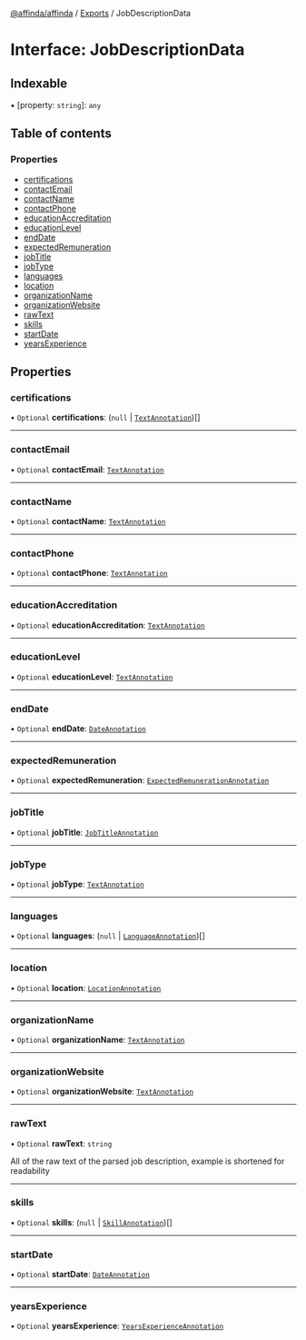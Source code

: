 [@affinda/affinda](../README.md) / [Exports](../modules.md) / JobDescriptionData

# Interface: JobDescriptionData

## Indexable

▪ [property: `string`]: `any`

## Table of contents

### Properties

- [certifications](JobDescriptionData.md#certifications)
- [contactEmail](JobDescriptionData.md#contactemail)
- [contactName](JobDescriptionData.md#contactname)
- [contactPhone](JobDescriptionData.md#contactphone)
- [educationAccreditation](JobDescriptionData.md#educationaccreditation)
- [educationLevel](JobDescriptionData.md#educationlevel)
- [endDate](JobDescriptionData.md#enddate)
- [expectedRemuneration](JobDescriptionData.md#expectedremuneration)
- [jobTitle](JobDescriptionData.md#jobtitle)
- [jobType](JobDescriptionData.md#jobtype)
- [languages](JobDescriptionData.md#languages)
- [location](JobDescriptionData.md#location)
- [organizationName](JobDescriptionData.md#organizationname)
- [organizationWebsite](JobDescriptionData.md#organizationwebsite)
- [rawText](JobDescriptionData.md#rawtext)
- [skills](JobDescriptionData.md#skills)
- [startDate](JobDescriptionData.md#startdate)
- [yearsExperience](JobDescriptionData.md#yearsexperience)

## Properties

### certifications

• `Optional` **certifications**: (``null`` \| [`TextAnnotation`](../modules.md#textannotation))[]

___

### contactEmail

• `Optional` **contactEmail**: [`TextAnnotation`](../modules.md#textannotation)

___

### contactName

• `Optional` **contactName**: [`TextAnnotation`](../modules.md#textannotation)

___

### contactPhone

• `Optional` **contactPhone**: [`TextAnnotation`](../modules.md#textannotation)

___

### educationAccreditation

• `Optional` **educationAccreditation**: [`TextAnnotation`](../modules.md#textannotation)

___

### educationLevel

• `Optional` **educationLevel**: [`TextAnnotation`](../modules.md#textannotation)

___

### endDate

• `Optional` **endDate**: [`DateAnnotation`](../modules.md#dateannotation)

___

### expectedRemuneration

• `Optional` **expectedRemuneration**: [`ExpectedRemunerationAnnotation`](../modules.md#expectedremunerationannotation)

___

### jobTitle

• `Optional` **jobTitle**: [`JobTitleAnnotation`](../modules.md#jobtitleannotation)

___

### jobType

• `Optional` **jobType**: [`TextAnnotation`](../modules.md#textannotation)

___

### languages

• `Optional` **languages**: (``null`` \| [`LanguageAnnotation`](../modules.md#languageannotation))[]

___

### location

• `Optional` **location**: [`LocationAnnotation`](../modules.md#locationannotation)

___

### organizationName

• `Optional` **organizationName**: [`TextAnnotation`](../modules.md#textannotation)

___

### organizationWebsite

• `Optional` **organizationWebsite**: [`TextAnnotation`](../modules.md#textannotation)

___

### rawText

• `Optional` **rawText**: `string`

All of the raw text of the parsed job description, example is shortened for readability

___

### skills

• `Optional` **skills**: (``null`` \| [`SkillAnnotation`](../modules.md#skillannotation))[]

___

### startDate

• `Optional` **startDate**: [`DateAnnotation`](../modules.md#dateannotation)

___

### yearsExperience

• `Optional` **yearsExperience**: [`YearsExperienceAnnotation`](../modules.md#yearsexperienceannotation)

